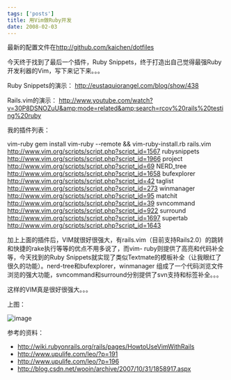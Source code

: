 ```yaml
--- 
tags: ['posts']
title: 用Vim做Ruby开发
date: 2008-02-03
---
```


最新的配置文件在<http://github.com/kaichen/dotfiles>

今天终于找到了最后一个插件，Ruby Snippets，终于打造出自己觉得最强Ruby开发利器的Vim，写下来记下来。。。

Ruby Snippets的演示：
<http://eustaquiorangel.com/blog/show/438>

Rails.vim的演示：
<http://www.youtube.com/watch?v=30P8DSNOZuU&amp;mode=related&amp;search=rcov%20rails%20testing%20ruby>

我的插件列表：

vim-ruby gem install vim-ruby --remote &amp;&amp; vim-ruby-install.rb
rails.vim
<http://www.vim.org/scripts/script.php?script_id=1567>
rubysnippets
<http://www.vim.org/scripts/script.php?script_id=1966>
project
<http://www.vim.org/scripts/script.php?script_id=69>
NERD_tree
<http://www.vim.org/scripts/script.php?script_id=1658>
bufexplorer
<http://www.vim.org/scripts/script.php?script_id=42>
taglist
<http://www.vim.org/scripts/script.php?script_id=273>
winmanager
<http://www.vim.org/scripts/script.php?script_id=95>
matchit
<http://www.vim.org/scripts/script.php?script_id=39>
svncommand
<http://www.vim.org/scripts/script.php?script_id=922>
surround
<http://www.vim.org/scripts/script.php?script_id=1697>
supertab
<http://www.vim.org/scripts/script.php?script_id=1643>

加上上面的插件后，VIM就很好很强大，有rails.vim（目前支持Rails2.0）的跳转和快捷的rake执行等等的优点不用多说了，而vim- ruby则提供了高亮和代码补全等，今天找到的Ruby Snippets就实现了类似Textmate的模板补全（让我眼红了很久的功能）。nerd-tree和bufexplorer，winmanager 组成了一个代码浏览文件浏览的强大功能，svncommand和surround分别提供了svn支持和标签补全。。。

这样的VIM真是很好很强大。。。

上图：

![image](http://ruby-lang.org.cn/forums/attachments/month_0802/20080203_215faadbbaa0aa3e0d92RmplWRMwwMsQ.png)

参考的资料：
- <http://wiki.rubyonrails.org/rails/pages/HowtoUseVimWithRails>
- <http://www.upulife.com/leo/?p=191>
- <http://www.upulife.com/leo/?p=196>
- <http://blog.csdn.net/wooin/archive/2007/10/31/1858917.aspx>
